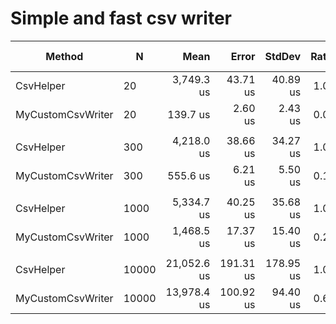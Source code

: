 # Simple and fast csv writer

| Method         | N     | Mean        | Error     | StdDev    | Ratio | Gen0     | Gen1    | Allocated   | Alloc Ratio |
|--------------- |------ |------------:|----------:|----------:|------:|---------:|--------:|------------:|------------:|
| CsvHelper      | 20    |  3,749.3 us |  43.71 us |  40.89 us |  1.00 |   7.8125 |       - |   227.25 KB |        1.00 |
| MyCustomCsvWriter | 20    |    139.7 us |   2.60 us |   2.43 us |  0.04 |   1.9531 |       - |    33.33 KB |        0.15 |
|                |       |             |           |           |       |          |         |             |             |
| CsvHelper      | 300   |  4,218.0 us |  38.66 us |  34.27 us |  1.00 |  31.2500 | 23.4375 |   505.15 KB |        1.00 |
| MyCustomCsvWriter | 300   |    555.6 us |   6.21 us |   5.50 us |  0.13 |  19.5313 |       - |   311.09 KB |        0.62 |
|                |       |             |           |           |       |          |         |             |             |
| CsvHelper      | 1000  |  5,334.7 us |  40.25 us |  35.68 us |  1.00 |  78.1250 | 62.5000 |  1203.63 KB |        1.00 |
| MyCustomCsvWriter | 1000  |  1,468.5 us |  17.37 us |  15.40 us |  0.28 |  62.5000 |       - |  1009.41 KB |        0.84 |
|                |       |             |           |           |       |          |         |             |             |
| CsvHelper      | 10000 | 21,052.6 us | 191.31 us | 178.95 us |  1.00 | 656.2500 | 31.2500 | 10300.39 KB |        1.00 |
| MyCustomCsvWriter | 10000 | 13,978.4 us | 100.92 us |  94.40 us |  0.66 | 656.2500 |       - | 10106.64 KB |        0.98 |
